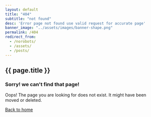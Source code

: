 ```yaml
---
layout: default
title: "404"
subtitle: "not found"
desc: 'Error page not found use valid request for accurate page'
banner_image: "../assets/images/banner-shape.png"
permalink: /404
redirect_from:
  - /norobots/
  - /assets/
  - /posts/
---
```


<!-- error_section - start
================================================== -->
<section class="error_section banner-sec section-padding bg-alt text-center">
  <div class="container">
    <div class="row justify-content-center">
      <div class="col-lg-5 col-md-6">
        <div class="error_content text-light">
          <h1 class="text-light">{{ page.title }}</h1>
          <h3 class="text-light">Sorry! we can't find that page!</h3>
          <p class="text-light">Oops! The page you are looking for does not exist. It might have been moved or deleted.</p>
          <div class="loadmore_btn_wrap text-center">
            <a class="btn btn_white text-uppercase" href="{{ site.baseurl }}/">Back to home</a>
          </div>
        </div>
      </div>
    </div>
  </div>
</section>
<!-- error_section - end
================================================== -->
